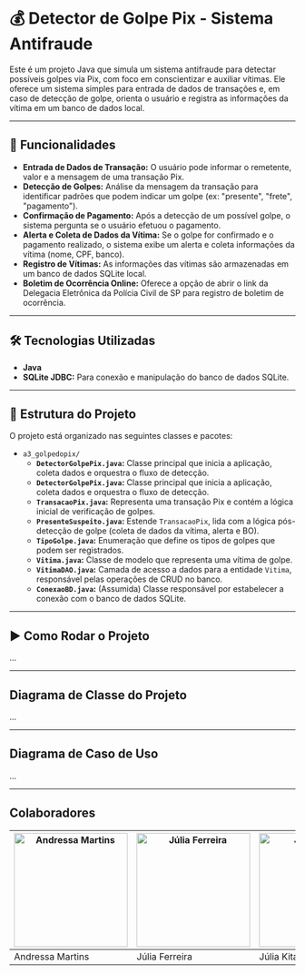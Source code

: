 # 💰 Detector de Golpe Pix - Sistema Antifraude

Este é um projeto Java que simula um sistema antifraude para detectar possíveis golpes via Pix, com foco em conscientizar e auxiliar vítimas. Ele oferece um sistema simples para entrada de dados de transações e, em caso de detecção de golpe, orienta o usuário e registra as informações da vítima em um banco de dados local.

---

## 🚀 Funcionalidades

* **Entrada de Dados de Transação:** O usuário pode informar o remetente, valor e a mensagem de uma transação Pix.
* **Detecção de Golpes:** Análise da mensagem da transação para identificar padrões que podem indicar um golpe (ex: "presente", "frete", "pagamento").
* **Confirmação de Pagamento:** Após a detecção de um possível golpe, o sistema pergunta se o usuário efetuou o pagamento.
* **Alerta e Coleta de Dados da Vítima:** Se o golpe for confirmado e o pagamento realizado, o sistema exibe um alerta e coleta informações da vítima (nome, CPF, banco).
* **Registro de Vítimas:** As informações das vítimas são armazenadas em um banco de dados SQLite local.
* **Boletim de Ocorrência Online:** Oferece a opção de abrir o link da Delegacia Eletrônica da Polícia Civil de SP para registro de boletim de ocorrência.

---

## 🛠️ Tecnologias Utilizadas

* **Java**
* **SQLite JDBC:** Para conexão e manipulação do banco de dados SQLite.

---

## 📁 Estrutura do Projeto

O projeto está organizado nas seguintes classes e pacotes:

* `a3_golpedopix/`
    * **`DetectorGolpePix.java`:** Classe principal que inicia a aplicação, coleta dados e orquestra o fluxo de detecção.
    * **`DetectorGolpePix.java`:** Classe principal que inicia a aplicação, coleta dados e orquestra o fluxo de detecção.
    * **`TransacaoPix.java`:** Representa uma transação Pix e contém a lógica inicial de verificação de golpes.
    * **`PresenteSuspeito.java`:** Estende `TransacaoPix`, lida com a lógica pós-detecção de golpe (coleta de dados da vítima, alerta e BO).
    * **`TipoGolpe.java`:** Enumeração que define os tipos de golpes que podem ser registrados.
    * **`Vitima.java`:** Classe de modelo que representa uma vítima de golpe.
    * **`VitimaDAO.java`:** Camada de acesso a dados para a entidade `Vitima`, responsável pelas operações de CRUD no banco.
    * **`ConexaoBD.java`:** (Assumida) Classe responsável por estabelecer a conexão com o banco de dados SQLite.
---

## ▶️ Como Rodar o Projeto

...

---

## Diagrama de Classe do Projeto

...

---

## Diagrama de Caso de Uso

...

---

## Colaboradores

| <a href="https://github.com/andressamartinss"><img src="https://avatars.githubusercontent.com/u/124886469?v=4" width="200px" alt="Andressa Martins"></a> | <a href="https://github.com/JFF27"><img src="https://avatars.githubusercontent.com/u/186189173?v=4" width="200px" alt="Júlia Ferreira"></a> | <a href="https://github.com/Akemyk"><img src="https://avatars.githubusercontent.com/u/144185022?v=4" width="200px" alt="Júlia Kitano"></a> | <a href="https://github.com/silva2ma"><img src="https://avatars.githubusercontent.com/u/162327871?v=4" width="200px" alt="Marcela Rodrigues"></a> | <a href="https://github.com/MatheusGoncalvx"><img src="https://avatars.githubusercontent.com/u/126586389?v=4" width="200px" alt="Matheus Gonçalves"></a> | <a href="https://github.com/Nick-O-Hara"><img src="https://avatars.githubusercontent.com/u/204797509?v=4" width="200px" alt="Nicolas"></a> | <a href="#"><img src="#" width="200px" alt="Sandro Campos"></a> |
| --- | --- | --- | --- | --- | --- | --- |
| Andressa Martins | Júlia Ferreira | Júlia Kitano | Marcela Rodrigues | Matheus Gonçalves | Nicolas | Sandro Campos |
